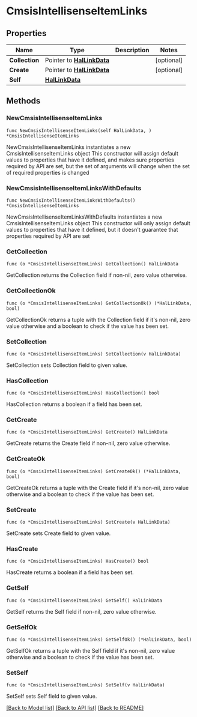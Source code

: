 <!--
Copyright (C) 2020-2025 Arm Limited or its affiliates and Contributors. All rights reserved.
SPDX-License-Identifier: Apache-2.0
-->
# CmsisIntellisenseItemLinks

## Properties

Name | Type | Description | Notes
------------ | ------------- | ------------- | -------------
**Collection** | Pointer to [**HalLinkData**](HalLinkData.md) |  | [optional] 
**Create** | Pointer to [**HalLinkData**](HalLinkData.md) |  | [optional] 
**Self** | [**HalLinkData**](HalLinkData.md) |  | 

## Methods

### NewCmsisIntellisenseItemLinks

`func NewCmsisIntellisenseItemLinks(self HalLinkData, ) *CmsisIntellisenseItemLinks`

NewCmsisIntellisenseItemLinks instantiates a new CmsisIntellisenseItemLinks object
This constructor will assign default values to properties that have it defined,
and makes sure properties required by API are set, but the set of arguments
will change when the set of required properties is changed

### NewCmsisIntellisenseItemLinksWithDefaults

`func NewCmsisIntellisenseItemLinksWithDefaults() *CmsisIntellisenseItemLinks`

NewCmsisIntellisenseItemLinksWithDefaults instantiates a new CmsisIntellisenseItemLinks object
This constructor will only assign default values to properties that have it defined,
but it doesn't guarantee that properties required by API are set

### GetCollection

`func (o *CmsisIntellisenseItemLinks) GetCollection() HalLinkData`

GetCollection returns the Collection field if non-nil, zero value otherwise.

### GetCollectionOk

`func (o *CmsisIntellisenseItemLinks) GetCollectionOk() (*HalLinkData, bool)`

GetCollectionOk returns a tuple with the Collection field if it's non-nil, zero value otherwise
and a boolean to check if the value has been set.

### SetCollection

`func (o *CmsisIntellisenseItemLinks) SetCollection(v HalLinkData)`

SetCollection sets Collection field to given value.

### HasCollection

`func (o *CmsisIntellisenseItemLinks) HasCollection() bool`

HasCollection returns a boolean if a field has been set.

### GetCreate

`func (o *CmsisIntellisenseItemLinks) GetCreate() HalLinkData`

GetCreate returns the Create field if non-nil, zero value otherwise.

### GetCreateOk

`func (o *CmsisIntellisenseItemLinks) GetCreateOk() (*HalLinkData, bool)`

GetCreateOk returns a tuple with the Create field if it's non-nil, zero value otherwise
and a boolean to check if the value has been set.

### SetCreate

`func (o *CmsisIntellisenseItemLinks) SetCreate(v HalLinkData)`

SetCreate sets Create field to given value.

### HasCreate

`func (o *CmsisIntellisenseItemLinks) HasCreate() bool`

HasCreate returns a boolean if a field has been set.

### GetSelf

`func (o *CmsisIntellisenseItemLinks) GetSelf() HalLinkData`

GetSelf returns the Self field if non-nil, zero value otherwise.

### GetSelfOk

`func (o *CmsisIntellisenseItemLinks) GetSelfOk() (*HalLinkData, bool)`

GetSelfOk returns a tuple with the Self field if it's non-nil, zero value otherwise
and a boolean to check if the value has been set.

### SetSelf

`func (o *CmsisIntellisenseItemLinks) SetSelf(v HalLinkData)`

SetSelf sets Self field to given value.



[[Back to Model list]](../README.md#documentation-for-models) [[Back to API list]](../README.md#documentation-for-api-endpoints) [[Back to README]](../README.md)


